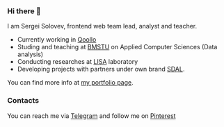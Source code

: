 ### Hi there 👋

I am Sergei Solovev, frontend web team lead, analyst and teacher.

- Currently working in [Qoollo](https://qoollo.com/)
- Studing and teaching at [BMSTU](https://bmstu.ru/) on Applied Computer Sciences (Data analysis)
- Conducting researches at [LISA](https://www.researchgate.net/lab/LISA-BMSTU-Laboratory-of-Informatisation-and-Social-Analysis-Roman-Batin) laboratory
- Developing projects with partners under own brand [SDAL](https://sdal.pw/).

You can find more info at [my portfolio page](https://solovevserg.github.io/).

### Contacts

You can reach me via [Telegram](https://t.me/sergsol) and follow me on [Pinterest](https://www.pinterest.ru/solovevserg/)

<!--
**solovevserg/solovevserg** is a ✨ _special_ ✨ repository because its `README.md` (this file) appears on your GitHub profile.

Here are some ideas to get you started:

- 🔭 I’m currently working on ...
- 🌱 I’m currently learning ...
- 👯 I’m looking to collaborate on ...
- 🤔 I’m looking for help with ...
- 💬 Ask me about ...
- 📫 How to reach me: ...
- 😄 Pronouns: ...
- ⚡ Fun fact: ...
-->
